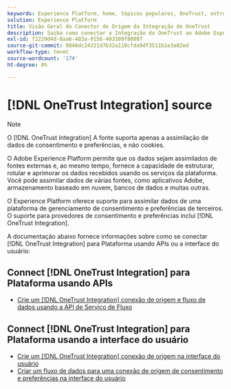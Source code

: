 ```yaml
---
keywords: Experience Platform, home, tópicos populares, OneTrust, ontrust, consentimento, consentimento e preferências, conformidade
solution: Experience Platform
title: Visão Geral do Conector de Origem da Integração do OneTrust
description: Saiba como conectar a Integração do OneTrust ao Adobe Experience Platform usando APIs ou a interface do usuário.
exl-id: f2229d4d-8aa6-483a-9156-403309f80007
source-git-commit: 9846dc24321d7b32a110cfda9df3511b1e3a82ed
workflow-type: tm+mt
source-wordcount: '174'
ht-degree: 0%

---
```


# [!DNL OneTrust Integration] source

>[!NOTE]
>
>O [!DNL OneTrust Integration] A fonte suporta apenas a assimilação de dados de consentimento e preferências, e não cookies.

O Adobe Experience Platform permite que os dados sejam assimilados de fontes externas e, ao mesmo tempo, fornece a capacidade de estruturar, rotular e aprimorar os dados recebidos usando os serviços da plataforma. Você pode assimilar dados de várias fontes, como aplicativos Adobe, armazenamento baseado em nuvem, bancos de dados e muitas outras.

O Experience Platform oferece suporte para assimilar dados de uma plataforma de gerenciamento de consentimento e preferências de terceiros. O suporte para provedores de consentimento e preferências inclui [!DNL OneTrust Integration].

A documentação abaixo fornece informações sobre como se conectar [!DNL OneTrust Integration] para Plataforma usando APIs ou a interface do usuário:

## Connect [!DNL OneTrust Integration] para Plataforma usando APIs

- [Crie um [!DNL OneTrust Integration] conexão de origem e fluxo de dados usando a API de Serviço de Fluxo](../../tutorials/api/create/consent-and-preferences/onetrust.md)

## Connect [!DNL OneTrust Integration] para Plataforma usando a interface do usuário

- [Crie um [!DNL OneTrust Integration] conexão de origem na interface do usuário](../../tutorials/ui/create/consent-and-preferences/onetrust.md)
- [Criar um fluxo de dados para uma conexão de origem de consentimento e preferências na interface do usuário](../../tutorials/ui/dataflow/consent-and-preferences.md)
